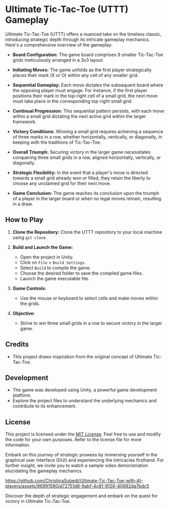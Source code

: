 # Ultimate Tic-Tac-Toe (UTTT) Gameplay

Ultimate Tic-Tac-Toe (UTTT) offers a nuanced take on the timeless classic, introducing strategic depth through its intricate gameplay mechanics. Here's a comprehensive overview of the gameplay:

- **Board Configuration:** The game board comprises 9 smaller Tic-Tac-Toe grids meticulously arranged in a 3x3 layout.

- **Initiating Moves:** The game unfolds as the first player strategically places their mark (X or O) within any cell of any smaller grid.

- **Sequential Gameplay:** Each move dictates the subsequent board where the opposing player must engage. For instance, if the first player positions their mark in the top-right cell of a small grid, the next move must take place in the corresponding top-right small grid.

- **Continual Progression:** This sequential pattern persists, with each move within a small grid dictating the next active grid within the larger framework.

- **Victory Conditions:** Winning a small grid requires achieving a sequence of three marks in a row, whether horizontally, vertically, or diagonally, in keeping with the traditions of Tic-Tac-Toe.

- **Overall Triumph:** Securing victory in the larger game necessitates conquering three small grids in a row, aligned horizontally, vertically, or diagonally.

- **Strategic Flexibility:** In the event that a player's move is directed towards a small grid already won or filled, they retain the liberty to choose any unclaimed grid for their next move.

- **Game Conclusion:** The game reaches its conclusion upon the triumph of a player in the larger board or when no legal moves remain, resulting in a draw.

## How to Play

1. **Clone the Repository:** Clone the UTTT repository to your local machine using `git clone`.

2. **Build and Launch the Game:**
   - Open the project in Unity.
   - Click on `File` > `Build Settings`.
   - Select `Build` to compile the game.
   - Choose the desired folder to save the compiled game files.
   - Launch the game executable file.

3. **Game Controls:**
   - Use the mouse or keyboard to select cells and make moves within the grids.

4. **Objective:**
   - Strive to win three small grids in a row to secure victory in the larger game.

## Credits

- This project draws inspiration from the original concept of Ultimate Tic-Tac-Toe.

## Development

- The game was developed using Unity, a powerful game development platform.
- Explore the project files to understand the underlying mechanics and contribute to its enhancement.

## License

This project is licensed under the [MIT License](LICENSE). Feel free to use and modify the code for your own purposes. Refer to the license file for more information.

Embark on this journey of strategic prowess by immersing yourself in the graphical user interface (GUI) and experiencing the intricacies firsthand. For further insight, we invite you to watch a sample video demonstration elucidating the gameplay mechanics.

https://github.com/ChristinaSubedi/Ultimate-Tic-Tac-Toe-with-AI-players/assets/96991580/d72751d6-9abf-4c81-9126-40682da7bdc5

Discover the depth of strategic engagement and embark on the quest for victory in Ultimate Tic-Tac-Toe.



